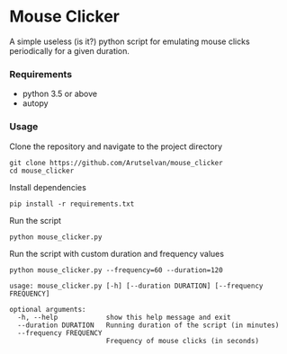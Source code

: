 # Mouse Clicker
A simple useless (is it?) python script for emulating mouse clicks periodically for a given duration.

### Requirements

- python 3.5 or above
- autopy

### Usage

Clone the repository and navigate to the project directory

```
git clone https://github.com/Arutselvan/mouse_clicker
cd mouse_clicker
```

Install dependencies

```
pip install -r requirements.txt
```

Run the script

```
python mouse_clicker.py
```

Run the script with custom duration and frequency values

```
python mouse_clicker.py --frequency=60 --duration=120
```

```
usage: mouse_clicker.py [-h] [--duration DURATION] [--frequency FREQUENCY]

optional arguments:
  -h, --help            show this help message and exit
  --duration DURATION   Running duration of the script (in minutes)
  --frequency FREQUENCY
                        Frequency of mouse clicks (in seconds)
```

